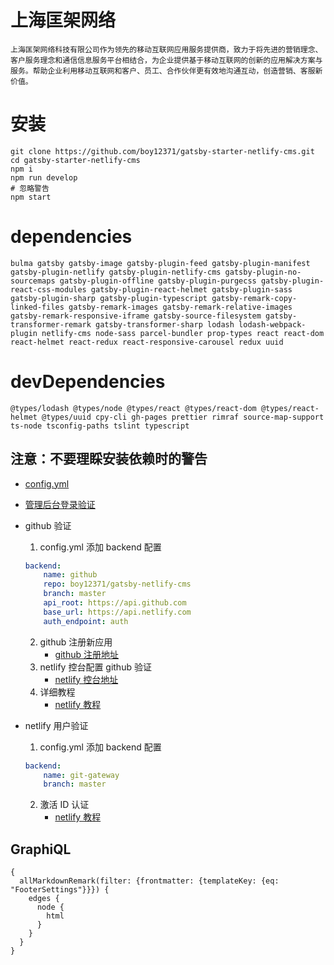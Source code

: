 # 上海匡架网络

```
上海匡架网络科技有限公司作为领先的移动互联网应用服务提供商，致力于将先进的营销理念、客户服务理念和通信信息服务平台相结合，为企业提供基于移动互联网的创新的应用解决方案与服务。帮助企业利用移动互联网和客户、员工、合作伙伴更有效地沟通互动，创造营销、客服新价值。
```

# 安装

```
git clone https://github.com/boy12371/gatsby-starter-netlify-cms.git
cd gatsby-starter-netlify-cms
npm i
npm run develop
# 忽略警告
npm start
```

# dependencies

```
bulma gatsby gatsby-image gatsby-plugin-feed gatsby-plugin-manifest gatsby-plugin-netlify gatsby-plugin-netlify-cms gatsby-plugin-no-sourcemaps gatsby-plugin-offline gatsby-plugin-purgecss gatsby-plugin-react-css-modules gatsby-plugin-react-helmet gatsby-plugin-sass gatsby-plugin-sharp gatsby-plugin-typescript gatsby-remark-copy-linked-files gatsby-remark-images gatsby-remark-relative-images gatsby-remark-responsive-iframe gatsby-source-filesystem gatsby-transformer-remark gatsby-transformer-sharp lodash lodash-webpack-plugin netlify-cms node-sass parcel-bundler prop-types react react-dom react-helmet react-redux react-responsive-carousel redux uuid
```

# devDependencies

```
@types/lodash @types/node @types/react @types/react-dom @types/react-helmet @types/uuid cpy-cli gh-pages prettier rimraf source-map-support ts-node tsconfig-paths tslint typescript
```

## 注意：不要理睬安装依赖时的警告

-   [config.yml](./static/admin/config.yml)

*   [管理后台登录验证](https://www.netlifycms.org/docs/authentication-backends/)

*   github 验证

    1. config.yml 添加 backend 配置

    ```yaml
    backend:
        name: github
        repo: boy12371/gatsby-netlify-cms
        branch: master
        api_root: https://api.github.com
        base_url: https://api.netlify.com
        auth_endpoint: auth
    ```

    2. github 注册新应用
        - [github 注册地址](https://github.com/settings/developers)
    3. netlify 控台配置 github 验证
        - [netlify 控台地址](https://app.netlify.com)
    4. 详细教程
        - [netlify 教程](https://www.netlify.com/docs/authentication-providers/)

*   netlify 用户验证

    1. config.yml 添加 backend 配置

    ```yaml
    backend:
        name: git-gateway
        branch: master
    ```

    2. 激活 ID 认证
        - [netlify 教程](https://www.netlify.com/docs/identity)

## GraphiQL

```graphiql
{
  allMarkdownRemark(filter: {frontmatter: {templateKey: {eq: "FooterSettings"}}}) {
    edges {
      node {
        html
      }
    }
  }
}
```
